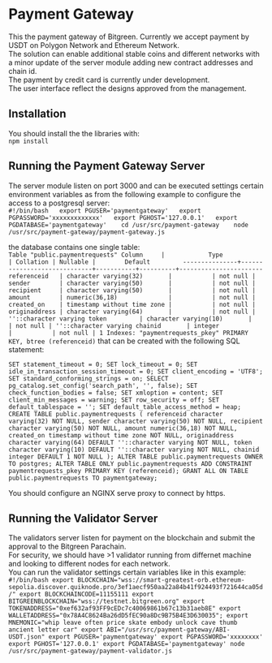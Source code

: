 # Payment Gateway
This the payment gateway of Bitgreen.
Currently we accept payment by USDT on Polygon Network and Ethereum Network.  
The solution can enable additional stable coins and different networks with a minor update of the server module adding new contract addresses and chain id.  
The payment by credit card is currently under development.  
The user interface reflect the designs approved from the management.  

## Installation
You should install the the libraries with:  
``
npm install
``
## Running the Payment Gateway Server

The server module listen on port 3000 and can be executed settings certain environment variables as from the following example to configure the access to a postgresql server:  
``
#!/bin/bash  
export PGUSER='paymentgateway'  
export PGPASSWORD='xxxxxxxxxxxxx'  
export PGHOST='127.0.0.1'  
export PGDATABASE='paymentgateway'   
cd /usr/src/payment-gateway   
node /usr/src/payment-gateway/payment-gateway.js   
``

the database contains one single table:  
``
  Table "public.paymentrequests"
    Column     |            Type             | Collation | Nullable |        Default        
---------------+-----------------------------+-----------+----------+-----------------------
 referenceid   | character varying(32)       |           | not null | 
 sender        | character varying(50)       |           | not null | 
 recipient     | character varying(50)       |           | not null | 
 amount        | numeric(36,18)              |           | not null | 
 created_on    | timestamp without time zone |           | not null | 
 originaddress | character varying(64)       |           | not null | ''::character varying
 token         | character varying(10)       |           | not null | ''::character varying
 chainid       | integer                     |           | not null | 1
Indexes:
    "paymentrequests_pkey" PRIMARY KEY, btree (referenceid)
``
that can be created with the following SQL statement:  

``
SET statement_timeout = 0;
SET lock_timeout = 0;
SET idle_in_transaction_session_timeout = 0;
SET client_encoding = 'UTF8';
SET standard_conforming_strings = on;
SELECT pg_catalog.set_config('search_path', '', false);
SET check_function_bodies = false;
SET xmloption = content;
SET client_min_messages = warning;
SET row_security = off;
SET default_tablespace = '';
SET default_table_access_method = heap;
CREATE TABLE public.paymentrequests (
    referenceid character varying(32) NOT NULL,
    sender character varying(50) NOT NULL,
    recipient character varying(50) NOT NULL,
    amount numeric(36,18) NOT NULL,
    created_on timestamp without time zone NOT NULL,
    originaddress character varying(64) DEFAULT ''::character varying NOT NULL,
    token character varying(10) DEFAULT ''::character varying NOT NULL,
    chainid integer DEFAULT 1 NOT NULL
);
ALTER TABLE public.paymentrequests OWNER TO postgres;
ALTER TABLE ONLY public.paymentrequests ADD CONSTRAINT paymentrequests_pkey PRIMARY KEY (referenceid);
GRANT ALL ON TABLE public.paymentrequests TO paymentgateway;
``

You should configure an NGINX serve proxy to connect by https.

## Running the Validator Server  

The validators server listen for payment on the blockchain and submit the approval to the Bitgreen Parachain.  
For security, we should have >1 validator running from differnet machine and looking to different nodes for each network.  
You can run the validator settings certain variables like in this example:  
``
#!/bin/bash
export BLOCKCHAIN="wss://smart-greatest-orb.ethereum-sepolia.discover.quiknode.pro/3ef1aecf950aa22a84b41f924493f721644ca05d/"
export BLOCKCHAINCODE=11155111
export BITGREENBLOCKCHAIN="wss://testnet.bitgreen.org"
export TOKENADDRESS="0xef632af93FF9cEDc7c40069861b67c13b31aeb8E"
export WALLETADDRESS="0x78A4C8624Ba26dD5fEC90a8Dc9B75B4E3D630035";
export MNEMONIC="whip leave often price skate embody unlock cave thumb ancient letter car"
export ABI="/usr/src/payment-gateway/ABI-USDT.json"
export PGUSER='paymentgateway'
export PGPASSWORD='xxxxxxxx'
export PGHOST='127.0.0.1'
export PGDATABASE='paymentgateway'
node /usr/src/payment-gateway/payment-validator.js
``
